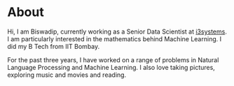 # About

<!--
<img src="/images/me_about.jpg" width="410" height="400" style="float:centre"/>
-->
Hi, I am Biswadip, currently working as a Senior Data Scientist at [i3systems](http://www.i3systems.in/). I am particularly interested in the mathematics behind Machine Learning. I did my B Tech from IIT Bombay.

For the past three years, I have worked on a range of problems in Natural Language Processing and Machine Learning. I also love taking pictures, exploring music and movies and reading. 

